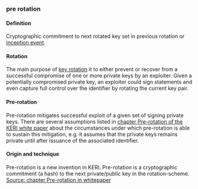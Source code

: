 ### pre rotation

<h4>Definition</h4><p>Cryptographic commitment to next rotated key set in previous rotation or <a href="inception-event">inception event</a>.</p><h4>Rotation</h4><p>The main purpose of <a href="rotation">key rotation</a> it to either prevent or recover from a successful compromise of one or more private keys by an exploiter. Given a potentially compromised private key, an exploiter could sign statements and even capture full control over the identifier by rotating the current key pair. </p><h4>Pre-rotation</h4><p>Pre-rotation mitigates successful exploit of a given set of signing private keys. There are several assumptions listed in <a href="https://github.com/SmithSamuelM/Papers/blob/master/whitepapers/KERI_WP_2.x.web.pdf">chapter Pre-rotation of the KERI white paper</a> about the circumstances under which pre-rotation is able to sustain this mitigation, e.g. it assumes that the private keys remains private until after issuance of the associated identifier.</p><h4>Origin and technique</h4><p>Pre-rotation is a new invention in KERI. Pre-rotation is a cryptographic commitment (a hash) to the next private/public key in the rotation-scheme.<br><a href="https://github.com/SmithSamuelM/Papers/blob/master/whitepapers/KERI_WP_2.x.web.pdf">Source: chapter Pre-rotation in whitepaper</a></p>